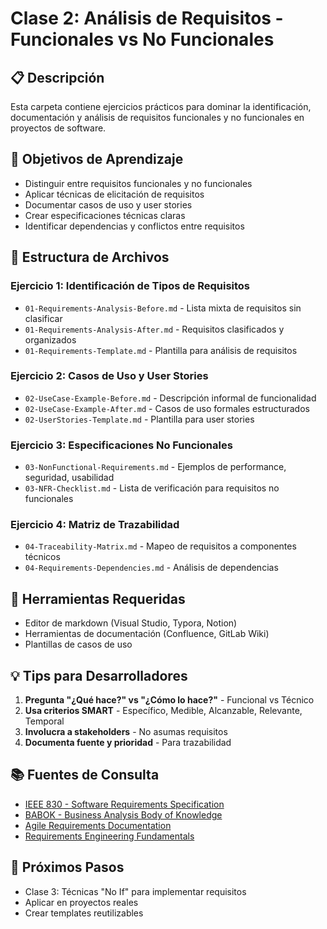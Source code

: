 # Clase 2: Análisis de Requisitos - Funcionales vs No Funcionales

## 📋 Descripción
Esta carpeta contiene ejercicios prácticos para dominar la identificación, documentación y análisis de requisitos funcionales y no funcionales en proyectos de software.

## 🎯 Objetivos de Aprendizaje
- Distinguir entre requisitos funcionales y no funcionales
- Aplicar técnicas de elicitación de requisitos
- Documentar casos de uso y user stories
- Crear especificaciones técnicas claras
- Identificar dependencias y conflictos entre requisitos

## 📁 Estructura de Archivos

### Ejercicio 1: Identificación de Tipos de Requisitos
- `01-Requirements-Analysis-Before.md` - Lista mixta de requisitos sin clasificar
- `01-Requirements-Analysis-After.md` - Requisitos clasificados y organizados
- `01-Requirements-Template.md` - Plantilla para análisis de requisitos

### Ejercicio 2: Casos de Uso y User Stories
- `02-UseCase-Example-Before.md` - Descripción informal de funcionalidad
- `02-UseCase-Example-After.md` - Casos de uso formales estructurados
- `02-UserStories-Template.md` - Plantilla para user stories

### Ejercicio 3: Especificaciones No Funcionales
- `03-NonFunctional-Requirements.md` - Ejemplos de performance, seguridad, usabilidad
- `03-NFR-Checklist.md` - Lista de verificación para requisitos no funcionales

### Ejercicio 4: Matriz de Trazabilidad
- `04-Traceability-Matrix.md` - Mapeo de requisitos a componentes técnicos
- `04-Requirements-Dependencies.md` - Análisis de dependencias

## 🔧 Herramientas Requeridas
- Editor de markdown (Visual Studio, Typora, Notion)
- Herramientas de documentación (Confluence, GitLab Wiki)
- Plantillas de casos de uso

## 💡 Tips para Desarrolladores
1. **Pregunta "¿Qué hace?" vs "¿Cómo lo hace?"** - Funcional vs Técnico
2. **Usa criterios SMART** - Específico, Medible, Alcanzable, Relevante, Temporal
3. **Involucra a stakeholders** - No asumas requisitos
4. **Documenta fuente y prioridad** - Para trazabilidad

## 📚 Fuentes de Consulta
- [IEEE 830 - Software Requirements Specification](https://standards.ieee.org/standard/830-1998.html)
- [BABOK - Business Analysis Body of Knowledge](https://www.iiba.org/babok-guide/)
- [Agile Requirements Documentation](https://www.agilealliance.org/agile101/agile-glossary/)
- [Requirements Engineering Fundamentals](https://req42.de/en/)

## 🎯 Próximos Pasos
- Clase 3: Técnicas "No If" para implementar requisitos
- Aplicar en proyectos reales
- Crear templates reutilizables